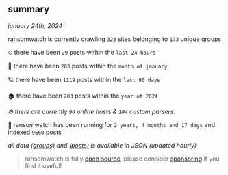 
## summary
_january 24th, 2024_

ransomwatch is currently crawling `323` sites belonging to `173` unique groups

⏲ there have been `29` posts within the `last 24 hours`

🦈 there have been `203` posts within the `month of january`

🪐 there have been `1119` posts within the `last 90 days`

🏚 there have been `203` posts within the `year of 2024`

_⚙️ there are currently `94` online hosts & `104` custom parsers._

🦕 ransomwatch has been running for `2 years, 4 months and 17 days` and indexed `9660` posts

_all data  [(groups)](http://ransomwhat.telemetry.ltd/groups) and [(posts)](http://ransomwhat.telemetry.ltd/posts) is available in JSON (updated hourly)_

> ransomwatch is fully [open source](https://github.com/joshhighet/ransomwatch#ransomwatch--). please consider [sponsoring](https://github.com/sponsors/joshhighet) if you find it useful!
